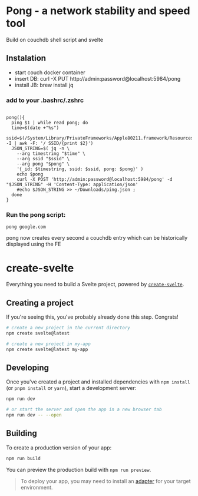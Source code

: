 # Pong - a network stability and speed tool
Build on couchdb shell script and svelte

## Instalation
- start couch docker container
- insert DB: curl -X PUT http://admin:password@localhost:5984/pong
- install JB: brew install jq
### add to your .bashrc/.zshrc
```

pong(){
  ping $1 | while read pong; do 
  time=$(date +"%s")
  ssid=$(/System/Library/PrivateFrameworks/Apple80211.framework/Resources/airport -I | awk -F: '/ SSID/{print $2}')  
  JSON_STRING=$( jq -n \
    --arg timestring "$time" \
    --arg ssid "$ssid" \
    --arg pong "$pong" \
    '{_id: $timestring, ssid: $ssid, pong: $pong}' )
    echo $pong
    curl -X POST 'http://admin:password@localhost:5984/pong' -d "$JSON_STRING" -H 'Content-Type: application/json'
    #echo $JSON_STRING >> ~/Downloads/ping.json ; 
  done 
}

```

### Run the pong script:
`pong google.com`

pong now creates every second a couchdb entry which can be historically displayed using the FE



# create-svelte

Everything you need to build a Svelte project, powered by [`create-svelte`](https://github.com/sveltejs/kit/tree/master/packages/create-svelte).

## Creating a project

If you're seeing this, you've probably already done this step. Congrats!

```bash
# create a new project in the current directory
npm create svelte@latest

# create a new project in my-app
npm create svelte@latest my-app
```

## Developing

Once you've created a project and installed dependencies with `npm install` (or `pnpm install` or `yarn`), start a development server:

```bash
npm run dev

# or start the server and open the app in a new browser tab
npm run dev -- --open
```

## Building

To create a production version of your app:

```bash
npm run build
```

You can preview the production build with `npm run preview`.

> To deploy your app, you may need to install an [adapter](https://kit.svelte.dev/docs/adapters) for your target environment.
